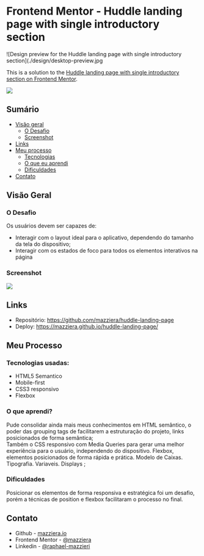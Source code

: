 # Frontend Mentor - Huddle landing page with single introductory section

![Design preview for the Huddle landing page with single introductory section](./design/desktop-preview.jpg


This is a solution to the [Huddle landing page with single introductory section on Frontend Mentor](https://www.frontendmentor.io/challenges/huddle-landing-page-with-a-single-introductory-section-B_2Wvxgi0).

<img src = "./src/design/desktop-preview.jpg"> 

## Sumário

- [Visão geral](#visão-geral)
  - [O Desafio](#o-desafio)
  - [Screenshot](#screenshot)
- [Links](#links)
- [Meu processo](#meu-processo)
  - [Tecnologias](#tecnologias-usadas)
  - [O que eu aprendi](#o-que-aprendi)
  - [Dificuldades](#dificuldades)
- [Contato](#contato)


## Visão Geral

### O Desafio

Os usuários devem ser capazes de:

- Interagir com o layout ideal para o aplicativo, dependendo do tamanho da tela do dispositivo;
- Interagir com os estados de foco para todos os elementos interativos na página

### Screenshot

![](./src/images/challenge-frontendMentor.gif)



## Links

- Repositório: https://github.com/mazziera/huddle-landing-page
- Deploy: https://mazziera.github.io/huddle-landing-page/

## Meu Processo

### Tecnologias usadas:

- HTML5 Semantico
- Mobile-first
- CSS3 responsivo
- Flexbox


### O que aprendi?

Pude consolidar ainda mais meus conhecimentos em HTML semântico, o poder das grouping tags de facilitarem a estruturação do projeto, links posicionados de forma semântica; <br>
Também o CSS responsivo com Media Queries para gerar uma melhor experiência para o usuário, independendo do dispositivo. Flexbox, elementos posicionados de forma rápida e prática. Modelo de Caixas. Tipografia. Variaveis. Displays ; <br>


### Dificuldades
Posicionar os elementos de forma responsiva e estratégica foi um desafio, porém a técnicas de position e flexbox facilitaram o processo no final.

## Contato

- Github - [mazziera.io](https://github.com/mazziera)
- Frontend Mentor - [@mazziera](https://www.frontendmentor.io/profile/mazziera)
- Linkedin - [@raphael-mazzieri](https://www.linkedin.com/in/raphael-mazzieri/)

